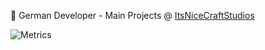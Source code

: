 👋 German Developer - Main Projects @ [ItsNiceCraftStudios](https://github.com/itsnicecraftstudios)

![Metrics](https://github-readme-stats.vercel.app/api?username=itsnicecraft&count_private=true&show_icons=true&theme=algolia)